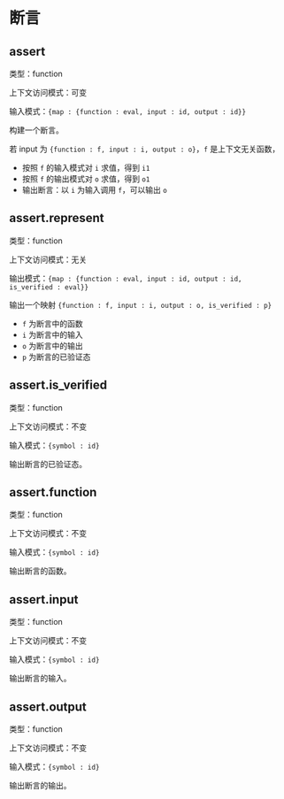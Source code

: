 # 断言

## assert

类型：function

上下文访问模式：可变

输入模式：`{map : {function : eval, input : id, output : id}}`

构建一个断言。

若 input 为 `{function : f, input : i, output : o}`，`f` 是上下文无关函数，

- 按照 `f` 的输入模式对 `i` 求值，得到 `i1`
- 按照 `f` 的输出模式对 `o` 求值，得到 `o1`
- 输出断言：以 `i` 为输入调用 `f`，可以输出 `o`

## assert.represent

类型：function

上下文访问模式：无关

输出模式：`{map : {function : eval, input : id, output : id, is_verified : eval}}`

输出一个映射 `{function : f, input : i, output : o, is_verified : p}`

- `f` 为断言中的函数
- `i` 为断言中的输入
- `o` 为断言中的输出
- `p` 为断言的已验证态

## assert.is_verified

类型：function

上下文访问模式：不变

输入模式：`{symbol : id}`

输出断言的已验证态。

## assert.function

类型：function

上下文访问模式：不变

输入模式：`{symbol : id}`

输出断言的函数。

## assert.input

类型：function

上下文访问模式：不变

输入模式：`{symbol : id}`

输出断言的输入。

## assert.output

类型：function

上下文访问模式：不变

输入模式：`{symbol : id}`

输出断言的输出。
